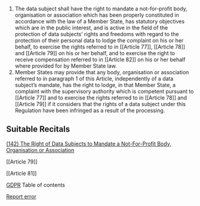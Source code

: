 
1. The data subject shall have the right to mandate a not-for-profit body, organisation or association which has been properly constituted in accordance with the law of a Member State, has statutory objectives which are in the public interest, and is active in the field of the protection of data subjects’ rights and freedoms with regard to the protection of their personal data to lodge the complaint on his or her behalf, to exercise the rights referred to in [[Article 77]], [[Article 78]] and [[Article 79]] on his or her behalf, and to exercise the right to receive compensation referred to in [[Article 82]] on his or her behalf where provided for by Member State law.
2. Member States may provide that any body, organisation or association referred to in paragraph 1 of this Article, independently of a data subject’s mandate, has the right to lodge, in that Member State, a complaint with the supervisory authority which is competent pursuant to [[Article 77]] and to exercise the rights referred to in [[Article 78]] and [[Article 79]] if it considers that the rights of a data subject under this Regulation have been infringed as a result of the processing.



## Suitable Recitals



[(142) The Right of Data Subjects to Mandate a Not-For-Profit Body, Organisation or Association](https://gdpr-info.eu/recitals/no-142/)




[[Article 79]]


[[Article 81]]



[GDPR](https://gdpr-info.eu)
Table of contents


[Report error](https://gdpr-info.eu/gf/?TB_iframe=true&height=306 "Your message")

